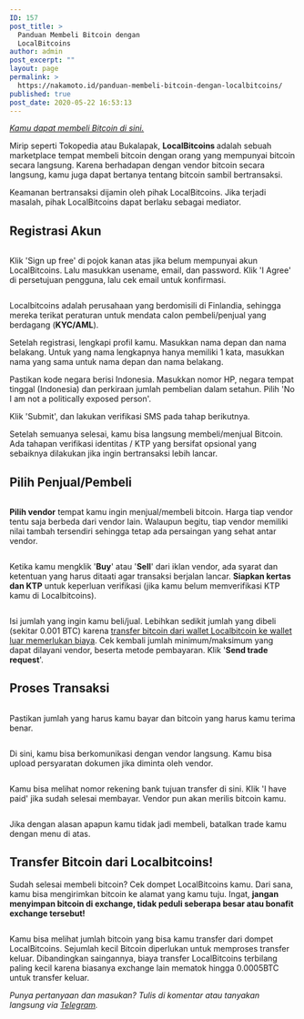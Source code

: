 ```yaml
---
ID: 157
post_title: >
  Panduan Membeli Bitcoin dengan
  LocalBitcoins
author: admin
post_excerpt: ""
layout: page
permalink: >
  https://nakamoto.id/panduan-membeli-bitcoin-dengan-localbitcoins/
published: true
post_date: 2020-05-22 16:53:13
---
```

<!-- wp:paragraph -->
<p><em><a href="https://localbitcoins.com/ad/1043072/purchase-bitcoin-bank-bank-transfer-go-pay-ovo-dana-indonesia">Kamu dapat membeli Bitcoin di sini.</a></em></p>
<!-- /wp:paragraph -->

<!-- wp:paragraph -->
<p>Mirip seperti Tokopedia atau Bukalapak, <strong>LocalBitcoins </strong>adalah sebuah marketplace tempat membeli bitcoin dengan orang yang mempunyai bitcoin secara langsung. Karena berhadapan dengan vendor bitcoin secara langsung, kamu juga dapat bertanya tentang bitcoin sambil bertransaksi.</p>
<!-- /wp:paragraph -->

<!-- wp:paragraph -->
<p>Keamanan bertransaksi dijamin oleh pihak LocalBitcoins. Jika terjadi masalah, pihak LocalBitcoins dapat berlaku sebagai mediator.</p>
<!-- /wp:paragraph -->

<!-- wp:heading -->
<h2>Registrasi Akun</h2>
<!-- /wp:heading -->

<!-- wp:image {"id":158,"sizeSlug":"large"} -->
<figure class="wp-block-image size-large"><img src="https://nakamoto.id/wp-content/uploads/2020/05/1_image.png" alt="" class="wp-image-158"/></figure>
<!-- /wp:image -->

<!-- wp:paragraph -->
<p>Klik 'Sign up free' di pojok kanan atas jika belum mempunyai akun LocalBitcoins. Lalu masukkan usename, email, dan password. Klik 'I Agree' di persetujuan pengguna, lalu cek email untuk konfirmasi.</p>
<!-- /wp:paragraph -->

<!-- wp:image {"align":"center","id":161,"sizeSlug":"large"} -->
<div class="wp-block-image"><figure class="aligncenter size-large"><img src="https://nakamoto.id/wp-content/uploads/2020/05/image-3.png" alt="" class="wp-image-161"/></figure></div>
<!-- /wp:image -->

<!-- wp:paragraph -->
<p>Localbitcoins adalah perusahaan yang berdomisili di Finlandia, sehingga mereka terikat peraturan untuk mendata calon pembeli/penjual yang berdagang (<strong>KYC/AML</strong>).</p>
<!-- /wp:paragraph -->

<!-- wp:paragraph -->
<p>Setelah registrasi, lengkapi profil kamu. Masukkan nama depan dan nama belakang. Untuk yang nama lengkapnya hanya memiliki 1 kata, masukkan nama yang sama untuk nama depan dan nama belakang.</p>
<!-- /wp:paragraph -->

<!-- wp:paragraph -->
<p>Pastikan kode negara berisi Indonesia. Masukkan nomor HP, negara tempat tinggal (Indonesia) dan perkiraan jumlah pembelian dalam setahun. Pilih 'No I am not a politically exposed person'.</p>
<!-- /wp:paragraph -->

<!-- wp:paragraph -->
<p>Klik 'Submit', dan lakukan verifikasi SMS pada tahap berikutnya.</p>
<!-- /wp:paragraph -->

<!-- wp:paragraph -->
<p>Setelah semuanya selesai, kamu bisa langsung membeli/menjual Bitcoin. Ada tahapan verifikasi identitas / KTP yang bersifat opsional yang sebaiknya dilakukan jika ingin bertransaksi lebih lancar.</p>
<!-- /wp:paragraph -->

<!-- wp:heading -->
<h2>Pilih Penjual/Pembeli</h2>
<!-- /wp:heading -->

<!-- wp:image {"align":"center","id":159,"sizeSlug":"large"} -->
<div class="wp-block-image"><figure class="aligncenter size-large"><img src="https://nakamoto.id/wp-content/uploads/2020/05/image-1.png" alt="" class="wp-image-159"/></figure></div>
<!-- /wp:image -->

<!-- wp:paragraph -->
<p><strong>Pilih vendor</strong> tempat kamu ingin menjual/membeli bitcoin. Harga tiap vendor tentu saja berbeda dari vendor lain. Walaupun begitu, tiap vendor memiliki nilai tambah tersendiri sehingga tetap ada persaingan yang sehat antar vendor.</p>
<!-- /wp:paragraph -->

<!-- wp:image {"align":"center","id":160,"sizeSlug":"large"} -->
<div class="wp-block-image"><figure class="aligncenter size-large"><img src="https://nakamoto.id/wp-content/uploads/2020/05/image-2.png" alt="" class="wp-image-160"/></figure></div>
<!-- /wp:image -->

<!-- wp:paragraph -->
<p>Ketika kamu mengklik '<strong>Buy</strong>' atau '<strong>Sell</strong>' dari iklan vendor, ada syarat dan ketentuan yang harus ditaati agar transaksi berjalan lancar. <strong>Siapkan kertas dan KTP</strong> untuk keperluan verifikasi (jika kamu belum memverifikasi KTP kamu di Localbitcoins).</p>
<!-- /wp:paragraph -->

<!-- wp:image {"align":"center","id":162,"sizeSlug":"large"} -->
<div class="wp-block-image"><figure class="aligncenter size-large"><img src="https://nakamoto.id/wp-content/uploads/2020/05/image-4.png" alt="" class="wp-image-162"/></figure></div>
<!-- /wp:image -->

<!-- wp:paragraph -->
<p>Isi jumlah yang ingin kamu beli/jual. Lebihkan sedikit jumlah yang dibeli (sekitar 0.001 BTC) karena <a href="#transfer">transfer bitcoin dari wallet Localbitcoin ke wallet luar memerlukan biaya</a>. Cek kembali jumlah minimum/maksimum yang dapat dilayani vendor, beserta metode pembayaran. Klik '<strong>Send trade request</strong>'.</p>
<!-- /wp:paragraph -->

<!-- wp:heading -->
<h2>Proses Transaksi</h2>
<!-- /wp:heading -->

<!-- wp:image {"align":"center","id":164,"sizeSlug":"large"} -->
<div class="wp-block-image"><figure class="aligncenter size-large"><img src="https://nakamoto.id/wp-content/uploads/2020/05/1_image-6.png" alt="" class="wp-image-164"/></figure></div>
<!-- /wp:image -->

<!-- wp:paragraph -->
<p>Pastikan jumlah yang harus kamu bayar dan bitcoin yang harus kamu terima benar.</p>
<!-- /wp:paragraph -->

<!-- wp:image {"id":166,"sizeSlug":"large"} -->
<figure class="wp-block-image size-large"><img src="https://nakamoto.id/wp-content/uploads/2020/05/1_image-8.png" alt="" class="wp-image-166"/></figure>
<!-- /wp:image -->

<!-- wp:paragraph -->
<p>Di sini, kamu bisa berkomunikasi dengan vendor langsung. Kamu bisa upload persyaratan dokumen jika diminta oleh vendor.</p>
<!-- /wp:paragraph -->

<!-- wp:image {"id":165,"sizeSlug":"large"} -->
<figure class="wp-block-image size-large"><img src="https://nakamoto.id/wp-content/uploads/2020/05/1_image-7.png" alt="" class="wp-image-165"/></figure>
<!-- /wp:image -->

<!-- wp:paragraph -->
<p>Kamu bisa melihat nomor rekening bank tujuan transfer di sini. Klik 'I have paid' jika sudah selesai membayar. Vendor pun akan merilis bitcoin kamu.</p>
<!-- /wp:paragraph -->

<!-- wp:image {"id":167,"sizeSlug":"large"} -->
<figure class="wp-block-image size-large"><img src="https://nakamoto.id/wp-content/uploads/2020/05/1_image-9.png" alt="" class="wp-image-167"/></figure>
<!-- /wp:image -->

<!-- wp:paragraph -->
<p>Jika dengan alasan apapun kamu tidak jadi membeli, batalkan trade kamu dengan menu di atas.</p>
<!-- /wp:paragraph -->

<!-- wp:heading -->
<h2 id="transfer">Transfer Bitcoin dari Localbitcoins!</h2>
<!-- /wp:heading -->

<!-- wp:paragraph -->
<p>Sudah selesai membeli bitcoin? Cek dompet LocalBitcoins kamu. Dari sana, kamu bisa mengirimkan bitcoin ke alamat yang kamu tuju. Ingat, <strong>jangan menyimpan bitcoin di exchange, tidak peduli seberapa besar atau bonafit exchange tersebut!</strong></p>
<!-- /wp:paragraph -->

<!-- wp:image {"align":"center","id":168,"sizeSlug":"large"} -->
<div class="wp-block-image"><figure class="aligncenter size-large"><img src="https://nakamoto.id/wp-content/uploads/2020/05/image-10.png" alt="" class="wp-image-168"/></figure></div>
<!-- /wp:image -->

<!-- wp:paragraph -->
<p>Kamu bisa melihat jumlah bitcoin yang bisa kamu transfer dari dompet LocalBitcoins. Sejumlah kecil Bitcoin diperlukan untuk memproses transfer keluar. Dibandingkan saingannya, biaya transfer LocalBitcoins terbilang paling kecil karena biasanya exchange lain mematok hingga 0.0005BTC untuk transfer keluar. </p>
<!-- /wp:paragraph -->

<!-- wp:paragraph -->
<p><em>Punya pertanyaan dan masukan? Tulis di komentar atau tanyakan langsung via <a href="https://t.me/banitamas">Telegram</a>.</em></p>
<!-- /wp:paragraph -->